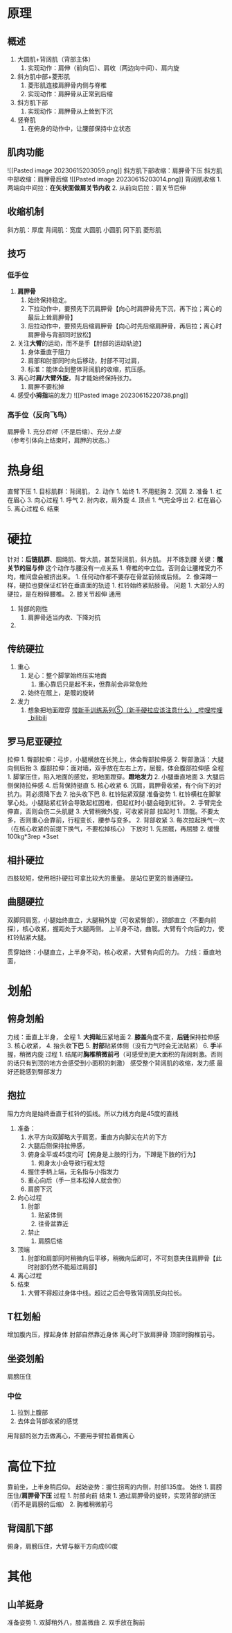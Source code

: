 # 原理
## 概述
1. 大圆肌+背阔肌（背部主体）
	1. 实现动作：肩伸（前向后）、肩收（两边向中间）、肩内旋
2. 斜方肌中部+菱形肌
	1. 菱形肌连接肩胛骨内侧与脊椎
	2. 实现动作：肩胛骨从正常到后缩
3. 斜方肌下部
	1. 实现动作：肩胛骨从上耸到下沉
4. 竖脊肌
	1. 在俯身的动作中，让腰部保持中立状态
## 肌肉功能
![[Pasted image 20230615203059.png]]
斜方肌下部收缩：肩胛骨下压
斜方肌中部收缩：肩胛骨后缩
![[Pasted image 20230615203014.png]] 
背阔肌收缩
	1. 两端向中间拉：**在矢状面做肩关节内收**
	2. 从前向后拉：肩关节后伸
## 收缩机制
斜方肌：厚度
背阔肌：宽度
大圆肌
小圆肌
冈下肌
菱形肌
## 技巧
### 低手位 
1. **肩胛骨**
	1. 始终保持稳定。
	2. 下拉动作中，要预先下沉肩胛骨【向心时肩胛骨先下沉，再下拉；离心的最后上耸肩胛骨】
	3. 后拉动作中，要预先后缩肩胛骨【向心时先后缩肩胛骨，再后拉；离心时肩胛骨与背部同时放松】
2. 关注**大臂**的运动，而不是手【肘部的运动轨迹】
	1. 身体垂直于阻力
	2. 肩部和肘部同时向后移动，肘部不可过肩，
	3. 标准：能体会到整体背阔肌的收缩，抗压感。
3. 离心时**肩/大臂外旋**，背才能始终保持张力。
	1. 肩胛不要松掉
4. 感受**小拇指**端的发力
![[Pasted image 20230615220738.png]] 
### 高手位（反向飞鸟）
肩胛骨
	1. 充分*后倾*（不是后缩）、充分*上旋*（参考引体向上结束时，肩胛的状态。）
# 热身组
直臂下压
	1. 目标肌群：背阔肌，
	2. 动作
		1. 始终
			1. 不用挺胸
			2. 沉肩
		2. 准备
			1. 杠在眉心
		3. 向心过程
			1. 呼气
			2. 肘内收，肩外旋
		4. 顶点
			1. 气完全呼出
			2. 杠在眉心
		5. 离心过程
		6. 结束
# 硬拉
针对：**后链肌群**、腘绳肌、臀大肌，甚至背阔肌，斜方肌。
	并不练到腰
关键：**髋关节的屈与伸** 这个动作与腰没有一点关系
	1. 脊椎的中立位。否则会让腰椎受力不均，椎间盘会被挤出来。
		1. 任何动作都不要存在骨盆前倾或后倾。
	2. 像深蹲一样，硬拉也要保证杠铃在垂直面的轨迹
		1. 杠铃始终紧贴胫骨。
问题
	1. 大部分人的硬拉，是在粉碎腰椎。
	2. 膝关节超伸
通用
1. 背部的刚性
	1. 肩胛骨适当内收、下降对抗
2. 
## 传统硬拉
1. 重心
	1. 足心：整个脚掌始终压实地面
		1. 重心靠后只是起不来，但靠前会非常危险
	2. 始终在髋上，是髋的旋转
2. 发力
	1. 想象把地面蹬穿
[带新手训练系列⑤（新手硬拉应该注意什么）\_哔哩哔哩\_bilibili](https://www.bilibili.com/video/BV1Qe4y1C7Rp/?spm_id_from=333.788.recommend_more_video.2&vd_source=128c7d438051ac24219dbedcc400b479) 
## 罗马尼亚硬拉
拉伸
	1. 臀部拉伸：弓步，小腿横放在长凳上，体会臀部拉伸感
	2. 臀部激活：大腿向侧后抬
	3. 腹部拉伸：面对墙，双手放在左右上方，屈髋，体会腹部拉伸感
全程
	1. 脚掌压住，陷入地面的感觉，把地面蹬穿。**蹬地发力** 
	2. 小腿垂直地面
	3. 大腿后侧保持拉伸感
	4. 后背保持挺直
	5. 核心收紧
	6. 沉肩，肩胛骨收紧，有个向下的对抗力。背必须降下去
	7. 抬头收下巴
	8. 杠铃贴紧双腿
准备姿势
	1. 杠铃横杠在脚掌掌心处。小腿贴紧杠铃会导致起杠困难，但起杠时小腿会碰到杠铃。
	2. 手臂完全伸直，否则会伤二头肌腱
	3. 大臂稍微外旋，可收紧背部
拉起时
	1. 顶髋。不要太多，否则重心会靠前，行程变长，腰参与变多。
	2. 背部收紧
	3. 每次拉起换气一次（在核心收紧的前提下换气，不要松掉核心）
下放时
	1. 先屈髋，再屈膝
	2. 缓慢
100kg\*3rep \*3set
## 相扑硬拉
四肢较短，使用相扑硬拉可拿比较大的重量。
是站位更宽的普通硬拉。
## 曲腿硬拉
双脚同肩宽，小腿始终直立，大腿稍外旋（可收紧臀部），颈部直立（不要向前探），核心收紧，握距处于大腿两侧。
上半身不动，曲髋。大臂有个向后的力，使杠铃贴紧大腿。

贯穿始终：小腿直立，上半身不动，核心收紧，大臂有向后的力。
力线：垂直地面，
# 划船
## 俯身划船
力线：垂直上半身，
全程
	1. **大拇趾**压紧地面
	2. **膝盖**角度不变，**后链**保持拉伸感
	3. 核心收紧，
	4. 抬头收**下巴**
	5. **肘部**贴紧体侧（没有力气时会无法贴紧）
	6. **手**半握，稍微内旋
过程
	1. 结尾时**胸椎稍微前弓**（可感受到更大面积的背阔刺激。否则的话只有到顶的地方会感受到小面积的刺激）
感受整个背阔肌的收缩，发力感
最好还能感到臀部发力
## 抱拉
阻力方向是始终垂直于杠铃的弧线。所以力线方向是45度的直线
1. 准备：
	1. 水平方向双脚略大于肩宽，垂直方向脚尖在片的下方
	2. 大腿后侧保持拉伸感，
	3. 俯身全平或45度均可【俯身是上肢的行为，下蹲是下肢的行为】
		1. 俯身太小会导致行程太短
	4. 握住手柄上端，无名指与小指发力
	5. 重心向后（手一旦本松掉人就会倒）
	6. 肩膀下沉
2. 向心过程
	1. 肘部
		1. 贴紧体侧
		2. 往骨盆靠近
	2. 禁止
		1. 肩膀后缩
3. 顶端
	1. 肘部和肩部同时稍微向后平移，稍微向后即可，不可刻意夹住肩胛骨【此时肘部仍然不能超过肩部】
4. 离心过程
5. 结束
	1. 大臂不得超过身体中线。超过之后会导致背阔肌反向拉长。
## T杠划船
增加腹内压，撑起身体
肘部自然靠近身体
离心时下放肩胛骨
顶部时胸椎前弓。
## 坐姿划船
肩膀压住
### 中位
1. 拉到上腹部
2. 去体会背部收紧的感觉

用背部的张力去做离心，不要用手臂拉着做离心
# 高位下拉
靠前坐，上半身稍后仰。
起始姿势：握住拐弯的内侧，肘部135度。
始终
	1. 肩膀压住/**肩胛骨下压** 
过程
	1. 肘部向前
结束
	1. 通过肩胛骨的旋转，实现背部的挤压（而不是肩膀的后缩）
	2. 胸椎稍微前弓
## 背阔肌下部
俯身，肩膀压住，大臂与躯干方向成60度
# 其他
## 山羊挺身
准备姿势
	1. 双脚稍外八，膝盖微曲
	2. 双手放在胸前